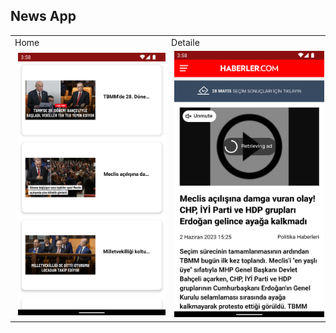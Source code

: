 ## News App

<div>
<table>
  <tr>
    <td >Home</td>
     <td>Detaile</td>


 
  </tr>


  <tr>
    <td >
      <img width="287" alt="signIn" src="https://github.com/sumeyraozugur/Turkcell-Bootcamp-HW/blob/main/images/hw4_1.png" hspace="5"/>
    </td>
   <td>
    <img width="290" alt="SignUp" src="https://github.com/sumeyraozugur/Turkcell-Bootcamp-HW/blob/main/images/hw4_2.png" hspace="5"/>
    </td>
  
  
  </tr>
 </table>
 
 </div>
 
 
 


